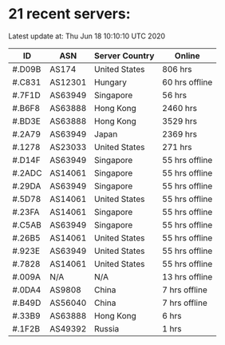 # 21 recent servers:

Latest update at: Thu Jun 18 10:10:10 UTC 2020

| ID | ASN | Server Country | Online |
| -- | --- | -------------- | ------ |
| #.D09B | AS174 | United States | 806 hrs |
| #.C831 | AS12301 | Hungary | 60 hrs offline |
| #.7F1D | AS63949 | Singapore | 56 hrs |
| #.B6F8 | AS63888 | Hong Kong | 2460 hrs |
| #.BD3E | AS63888 | Hong Kong | 3529 hrs |
| #.2A79 | AS63949 | Japan | 2369 hrs |
| #.1278 | AS23033 | United States | 271 hrs |
| #.D14F | AS63949 | Singapore | 55 hrs offline |
| #.2ADC | AS14061 | Singapore | 55 hrs offline |
| #.29DA | AS63949 | Singapore | 55 hrs offline |
| #.5D78 | AS14061 | United States | 55 hrs offline |
| #.23FA | AS14061 | Singapore | 55 hrs offline |
| #.C5AB | AS63949 | Singapore | 55 hrs offline |
| #.26B5 | AS14061 | United States | 55 hrs offline |
| #.923E | AS63949 | United States | 55 hrs offline |
| #.7828 | AS14061 | United States | 55 hrs offline |
| #.009A | N/A | N/A | 13 hrs offline |
| #.0DA4 | AS9808 | China | 7 hrs offline |
| #.B49D | AS56040 | China | 7 hrs offline |
| #.33B9 | AS63888 | Hong Kong | 6 hrs |
| #.1F2B | AS49392 | Russia | 1 hrs |

